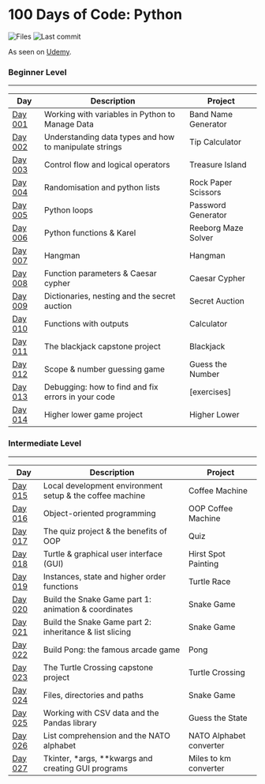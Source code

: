 # 100 Days of Code: Python

![Files](https://img.shields.io/github/directory-file-count/mfsuzigan/100_days_of_code_python)
![Last commit](https://img.shields.io/github/last-commit/mfsuzigan/100_days_of_code_python.svg)

As seen on [Udemy](https://www.udemy.com/course/100-days-of-code/).

### Beginner Level

___

| Day                | Description                                            | Project             |
|--------------------|--------------------------------------------------------|---------------------|
| [Day 001](/day001) | Working with variables in Python to Manage Data        | Band Name Generator |
| [Day 002](/day002) | Understanding data types and how to manipulate strings | Tip Calculator      |
| [Day 003](/day003) | Control flow and logical operators                     | Treasure Island     |
| [Day 004](/day004) | Randomisation and python lists                         | Rock Paper Scissors |
| [Day 005](/day005) | Python loops                                           | Password Generator  |
| [Day 006](/day006) | Python functions & Karel                               | Reeborg Maze Solver |
| [Day 007](/day007) | Hangman                                                | Hangman             |
| [Day 008](/day008) | Function parameters & Caesar cypher                    | Caesar Cypher       |
| [Day 009](/day009) | Dictionaries, nesting and the secret auction           | Secret Auction      |
| [Day 010](/day010) | Functions with outputs                                 | Calculator          |
| [Day 011](/day011) | The blackjack capstone project                         | Blackjack           |
| [Day 012](/day012) | Scope & number guessing game                           | Guess the Number    |
| [Day 013](/day013) | Debugging: how to find and fix errors in your code     | [exercises]         |
| [Day 014](/day014) | Higher lower game project                              | Higher Lower        |

### Intermediate Level

___

| Day                | Description                                              | Project                 |
|--------------------|----------------------------------------------------------|-------------------------|
| [Day 015](/day015) | Local development environment setup & the coffee machine | Coffee Machine          |
| [Day 016](/day016) | Object-oriented programming                              | OOP Coffee Machine      |
| [Day 017](/day017) | The quiz project & the benefits of OOP                   | Quiz                    |
| [Day 018](/day018) | Turtle & graphical user interface (GUI)                  | Hirst Spot Painting     |
| [Day 019](/day019) | Instances, state and higher order functions              | Turtle Race             |
| [Day 020](/day020) | Build the Snake Game part 1: animation & coordinates     | Snake Game              |
| [Day 021](/day021) | Build the Snake Game part 2: inheritance & list slicing  | Snake Game              |
| [Day 022](/day022) | Build Pong: the famous arcade game                       | Pong                    |
| [Day 023](/day023) | The Turtle Crossing capstone project                     | Turtle Crossing         |
| [Day 024](/day024) | Files, directories and paths                             | Snake Game              |
| [Day 025](/day025) | Working with CSV data and the Pandas library             | Guess the State         |
| [Day 026](/day026) | List comprehension and the NATO alphabet                 | NATO Alphabet converter |
| [Day 027](/day027) | Tkinter, *args, **kwargs and creating GUI programs       | Miles to km converter   |

